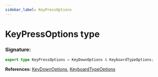 ```yaml
---
sidebar_label: KeyPressOptions
---
```


# KeyPressOptions type

### Signature:

```typescript
export type KeyPressOptions = KeyDownOptions & KeyboardTypeOptions;
```

**References:** [KeyDownOptions](./puppeteer.keydownoptions.md), [KeyboardTypeOptions](./puppeteer.keyboardtypeoptions.md)
